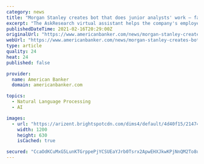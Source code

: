 ```yaml
---
category: news
title: "Morgan Stanley creates bot that does junior analysts' work — faster"
excerpt: "The AskResearch virtual assistant helps the company's employees quickly find specific information buried in proprietary research to facilitate their work with clients. It's a creative solution to data-retrieval problems many banking companies face."
publishedDateTime: 2021-02-16T20:29:00Z
originalUrl: "https://www.americanbanker.com/news/morgan-stanley-creates-bot-that-does-junior-analysts-work-faster"
webUrl: "https://www.americanbanker.com/news/morgan-stanley-creates-bot-that-does-junior-analysts-work-faster"
type: article
quality: 24
heat: 24
published: false

provider:
  name: American Banker
  domain: americanbanker.com

topics:
  - Natural Language Processing
  - AI

images:
  - url: "https://arizent.brightspotcdn.com/dims4/default/4d40f15/2147483647/strip/true/crop/5760x3024+0+108/resize/1200x630!/quality/90/?url=https%3A%2F%2Fsource-media-brightspot.s3.amazonaws.com%2F37%2Ff3%2F122ffd06438da51912bddcc36ca8%2Fadobestock-200146313.jpeg"
    width: 1200
    height: 630
    isCached: true

secured: "CcaOdKCuMxG5LunKTGrppePjYCSUEaYJrb0Tsrx2ApwEHXJkwKPjNnQM2To8ujTCWKB5owLXkyjd74+0OENpoFk1ZY8GELI6SJAxihumJLBs1flSC87f0bEqP1YwUmMkhNab5YvkMGS8YnnxVWLfwuLBFzj4ePkQb32WScpaUjcpSFXMDPySbRuqDKS4BjfDTXviUk3sfiT0hU5IdraDU8he1L0x+1xp9udOGu4wjq3iPdqEgabe+3p7hTwyL0harKPpZJ0IyRMf9ApPJv2+7d3ixmPkaEGQ9ZynfLzkw207kEphFg61haaiDgeTv6zTDZ0b3MYpF/o0WQlyoIdnhHh+8J7mSAQ5lGswFssBfpw=;sSyo8n0wQAKFQIq8gJgyXg=="
---
```



